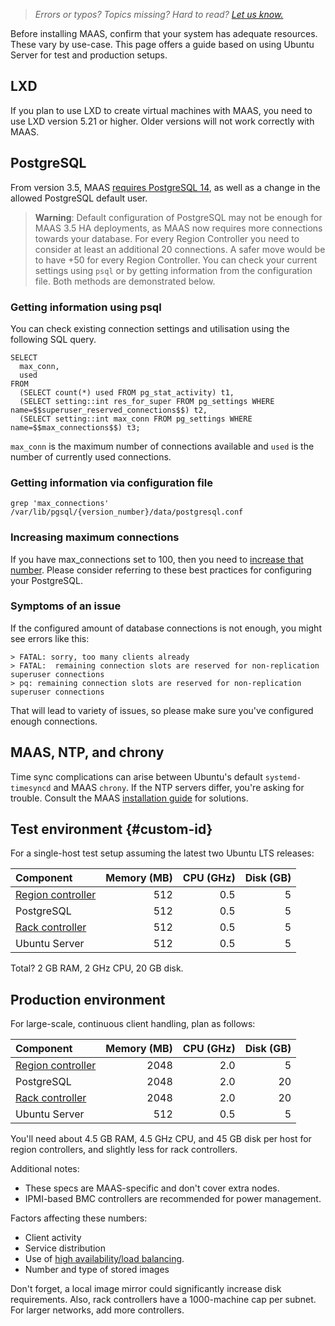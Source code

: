 > *Errors or typos? Topics missing? Hard to read? <a href="https://docs.google.com/forms/d/e/1FAIpQLScIt3ffetkaKW3gDv6FDk7CfUTNYP_HGmqQotSTtj2htKkVBw/viewform?usp=pp_url&entry.1739714854=https://maas.io/docs/installation-requirements" target = "_blank">Let us know.</a>*

Before installing MAAS, confirm that your system has adequate resources. These vary by use-case.  This page offers a guide based on using Ubuntu Server for test and production setups.

## LXD

If you plan to use LXD to create virtual machines with MAAS, you need to use LXD version 5.21 or higher.  Older versions will not work correctly with MAAS.

## PostgreSQL

From version 3.5, MAAS [requires PostgreSQL 14](/t/postgresql-deprecation-notices/8089), as well as a change in the allowed PostgreSQL default user.

> **Warning**: Default configuration of PostgreSQL may not be enough for MAAS 3.5 HA deployments, as MAAS now requires more connections towards your database.  For every Region Controller you need to consider at least an additional 20 connections. A safer move would be to have +50 for every Region Controller.  You can check your current settings using `psql` or by getting information from the configuration file.  Both methods are demonstrated below.

### Getting information using psql

You can check existing connection settings and utilisation using the following SQL query.

```nohighlight
SELECT 
  max_conn, 
  used
FROM 
  (SELECT count(*) used FROM pg_stat_activity) t1,
  (SELECT setting::int res_for_super FROM pg_settings WHERE name=$$superuser_reserved_connections$$) t2,
  (SELECT setting::int max_conn FROM pg_settings WHERE name=$$max_connections$$) t3;
```

`max_conn` is the maximum number of connections available and `used` is the number of currently used connections.

### Getting information via configuration file

```nohighlight
grep 'max_connections' /var/lib/pgsql/{version_number}/data/postgresql.conf
```

### Increasing maximum connections

If you have max_connections set to 100, then you need to [increase that number](https://www.postgresql.org/docs/14/runtime-config-connection.html).  Please consider referring to these best practices for configuring your PostgreSQL.

### Symptoms of an issue

If the configured amount of database connections is not enough, you might see errors like this:

```nohighlight
> FATAL: sorry, too many clients already
> FATAL:  remaining connection slots are reserved for non-replication superuser connections
> pq: remaining connection slots are reserved for non-replication superuser connections
```

That will lead to variety of issues, so please make sure you've configured enough connections.

## MAAS, NTP, and chrony

Time sync complications can arise between Ubuntu's default `systemd-timesyncd` and MAAS `chrony`. If the NTP servers differ, you're asking for trouble. Consult the MAAS [installation guide](/t/how-to-install-maas/5128) for solutions.

## Test environment {#custom-id}

For a single-host test setup assuming the latest two Ubuntu LTS releases:

| Component | Memory (MB) | CPU (GHz) | Disk (GB) |
|:---|----:|----:|----:|
| [Region controller](/t/reference-maas-glossary/5416) | 512 | 0.5 | 5 |
| PostgreSQL | 512 | 0.5 | 5 |
| [Rack controller](/t/reference-maas-glossary/5416) | 512 | 0.5 | 5 |
| Ubuntu Server | 512 | 0.5 | 5 |

Total? 2 GB RAM, 2 GHz CPU, 20 GB disk.

## Production environment

For large-scale, continuous client handling, plan as follows:

| Component | Memory (MB) | CPU (GHz) | Disk (GB) |
|:---|----:|----:|----:|
| [Region controller](/t/reference-maas-glossary/5416) | 2048 | 2.0 | 5 |
| PostgreSQL | 2048 | 2.0 | 20 |
| [Rack controller](/t/reference-maas-glossary/5416) | 2048 | 2.0 | 20 |
| Ubuntu Server | 512 | 0.5 | 5 |

You'll need about 4.5 GB RAM, 4.5 GHz CPU, and 45 GB disk per host for region controllers, and slightly less for rack controllers.

Additional notes:

- These specs are MAAS-specific and don't cover extra nodes.
- IPMI-based BMC controllers are recommended for power management.
  
Factors affecting these numbers:

- Client activity
- Service distribution
- Use of [high availability/load balancing](/t/how-to-enable-high-availability/5120).
- Number and type of stored images

Don't forget, a local image mirror could significantly increase disk requirements. Also, rack controllers have a 1000-machine cap per subnet. For larger networks, add more controllers.
